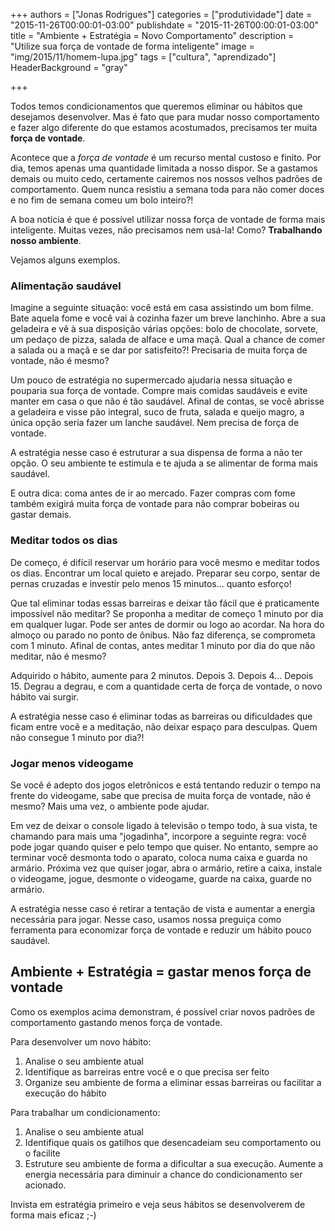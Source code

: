 +++
authors = ["Jonas Rodrigues"]
categories = ["produtividade"]
date = "2015-11-26T00:00:01-03:00"
publishdate = "2015-11-26T00:00:01-03:00"
title = "Ambiente + Estratégia = Novo Comportamento"
description = "Utilize sua força de vontade de forma inteligente"
image = "img/2015/11/homem-lupa.jpg"
tags = ["cultura", "aprendizado"]
HeaderBackground = "gray"

+++




Todos temos condicionamentos que queremos eliminar ou hábitos que desejamos desenvolver. Mas é fato que para mudar nosso comportamento e fazer algo diferente do que estamos acostumados, precisamos ter muita **força de vontade**.

Acontece que a _força de vontade_ é um recurso mental custoso e finito. Por dia, temos apenas uma quantidade limitada a nosso dispor. Se a gastamos demais ou muito cedo, certamente cairemos nos nossos velhos padrões de comportamento. Quem nunca resistiu a semana toda para não comer doces e no fim de semana comeu um bolo inteiro?!

A boa notícia é que é possível utilizar nossa força de vontade de forma mais inteligente. Muitas vezes, não precisamos nem usá-la! Como? **Trabalhando nosso ambiente**.

Vejamos alguns exemplos.

### Alimentação saudável

Imagine a seguinte situação: você está em casa assistindo um bom filme. Bate aquela fome e você vai à cozinha fazer um breve lanchinho. Abre a sua geladeira e vê à sua disposição várias opções: bolo de chocolate, sorvete, um pedaço de pizza, salada de alface e uma maçã. Qual a chance de comer a salada ou a maçã e se dar por satisfeito?! Precisaria de muita força de vontade, não é mesmo?

Um pouco de estratégia no supermercado ajudaria nessa situação e pouparia sua força de vontade. Compre mais comidas saudáveis e evite manter em casa o que não é tão saudável. Afinal de contas, se você abrisse a geladeira e visse pão integral, suco de fruta, salada e queijo magro, a única opção seria fazer um lanche saudável. Nem precisa de força de vontade.

A estratégia nesse caso é estruturar a sua dispensa de forma a não ter opção. O seu ambiente te estimula e te ajuda a se alimentar de forma mais saudável.

E outra dica: coma antes de ir ao mercado. Fazer compras com fome também exigirá muita força de vontade para não comprar bobeiras ou gastar demais.

### Meditar todos os dias

De começo, é difícil reservar um horário para você mesmo e meditar todos os dias. Encontrar um local quieto e arejado. Preparar seu corpo, sentar de pernas cruzadas e investir pelo menos 15 minutos... quanto esforço!

Que tal eliminar todas essas barreiras e deixar tão fácil que é praticamente impossível não meditar? Se proponha a meditar de começo 1 minuto por dia em qualquer lugar. Pode ser antes de dormir ou logo ao acordar. Na hora do almoço ou parado no ponto de ônibus. Não faz diferença, se comprometa com 1 minuto. Afinal de contas, antes meditar 1 minuto por dia do que não meditar, não é mesmo?

Adquirido o hábito, aumente para 2 minutos. Depois 3. Depois 4... Depois 15. Degrau a degrau, e com a quantidade certa de força de vontade, o novo hábito vai surgir.

A estratégia nesse caso é eliminar todas as barreiras ou dificuldades que ficam entre você e a meditação, não deixar espaço para desculpas. Quem não consegue 1 minuto por dia?!

### Jogar menos videogame

Se você é adepto dos jogos eletrônicos e está tentando reduzir o tempo na frente do videogame, sabe que precisa de muita força de vontade, não é mesmo? Mais uma vez, o ambiente pode ajudar.

Em vez de deixar o console ligado à televisão o tempo todo, à sua vista, te chamando para mais uma "jogadinha", incorpore a seguinte regra: você pode jogar quando quiser e pelo tempo que quiser. No entanto, sempre ao terminar você desmonta todo o aparato, coloca numa caixa e guarda no armário. Próxima vez que quiser jogar, abra o armário, retire a caixa, instale o videogame, jogue, desmonte o videogame, guarde na caixa, guarde no armário.

A estratégia nesse caso é retirar a tentação de vista e aumentar a energia necessária para jogar. Nesse caso, usamos nossa preguiça como ferramenta para economizar força de vontade e reduzir um hábito pouco saudável.

## Ambiente + Estratégia = gastar menos força de vontade

Como os exemplos acima demonstram, é possível criar novos padrões de comportamento gastando menos força de vontade.

Para desenvolver um novo hábito:

1. Analise o seu ambiente atual
2. Identifique as barreiras entre você e o que precisa ser feito
3. Organize seu ambiente de forma a eliminar essas barreiras ou facilitar a execução do hábito

Para trabalhar um condicionamento:

1. Analise o seu ambiente atual
2. Identifique quais os gatilhos que desencadeiam seu comportamento ou o facilite
3. Estruture seu ambiente de forma a dificultar a sua execução. Aumente a energia necessária para diminuir a chance do condicionamento ser acionado.

Invista em estratégia primeiro e veja seus hábitos se desenvolverem de forma mais eficaz ;-)

